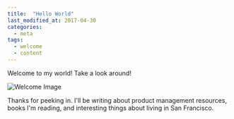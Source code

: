 ```yaml
---
title:  "Hello World"
last_modified_at: 2017-04-30
categories: 
  - meta
tags:
  - welcome
  - content
---
```


Welcome to my world! Take a look around!

![Welcome Image](http://www.desicomments.com/wp-content/uploads/Welcome-Were-Glad-Youre-Here-P8823dc10.jpg)

Thanks for peeking in. I'll be writing about product management resources, books I'm reading, and interesting things about living in San Francisco.


